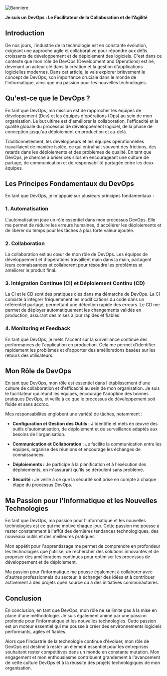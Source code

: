 ![Banniere](https://user-images.githubusercontent.com/42958833/226923107-3c13092b-83ce-4d74-8c64-a1c3a9cb0969.png)

**Je suis un DevOps : Le Facilitateur de la Collaboration et de l'Agilité**

## Introduction

De nos jours, l'industrie de la technologie est en constante évolution, exigeant une approche agile et collaborative pour répondre aux défis croissants de développement et de déploiement des logiciels. C'est dans ce contexte que mon rôle de DevOps (Development and Operations) est né, devenant un acteur clé dans la création et la gestion d'applications logicielles modernes. Dans cet article, je vais explorer brièvement le concept de DevOps, son importance cruciale dans le monde de l'informatique, ainsi que ma passion pour les nouvelles technologies.

## Qu'est-ce que le DevOps ?

En tant que DevOps, ma mission est de rapprocher les équipes de développement (Dev) et les équipes d'opérations (Ops) au sein de mon organisation. Le but ultime est d'améliorer la collaboration, l'efficacité et la qualité globale du processus de développement logiciel, de la phase de conception jusqu'au déploiement en production et au-delà.

Traditionnellement, les développeurs et les équipes opérationnelles travaillaient de manière isolée, ce qui entraînait souvent des frictions, des retards dans les déploiements et des problèmes de qualité. En tant que DevOps, je cherche à briser ces silos en encourageant une culture de partage, de communication et de responsabilité partagée entre les deux équipes.

## Les Principes Fondamentaux du DevOps

En tant que DevOps, je m'appuie sur plusieurs principes fondamentaux :

### 1. Automatisation

L'automatisation joue un rôle essentiel dans mon processus DevOps. Elle me permet de réduire les erreurs humaines, d'accélérer les déploiements et de libérer du temps pour les tâches à plus forte valeur ajoutée.

### 2. Collaboration

La collaboration est au cœur de mon rôle de DevOps. Les équipes de développement et d'opérations travaillent main dans la main, partagent leurs connaissances et collaborent pour résoudre les problèmes et améliorer le produit final.

### 3. Intégration Continue (CI) et Déploiement Continu (CD)

La CI et le CD sont des pratiques clés dans ma démarche de DevOps. La CI consiste à intégrer fréquemment les modifications du code dans un référentiel partagé, permettant une détection rapide des erreurs. Le CD me permet de déployer automatiquement les changements validés en production, assurant des mises à jour rapides et fiables.

### 4. Monitoring et Feedback

En tant que DevOps, je mets l'accent sur la surveillance continue des performances de l'application en production. Cela me permet d'identifier rapidement les problèmes et d'apporter des améliorations basées sur les retours des utilisateurs.

## Mon Rôle de DevOps

En tant que DevOps, mon rôle est essentiel dans l'établissement d'une culture de collaboration et d'efficacité au sein de mon organisation. Je suis le facilitateur qui réunit les équipes, encourage l'adoption des bonnes pratiques DevOps, et veille à ce que le processus de développement soit fluide et sans accroc.

Mes responsabilités englobent une variété de tâches, notamment :

- **Configuration et Gestion des Outils :** J'identifie et mets en œuvre des outils d'automatisation, de déploiement et de surveillance adaptés aux besoins de l'organisation.

- **Communication et Collaboration :** Je facilite la communication entre les équipes, organise des réunions et encourage les échanges de connaissances.

- **Déploiements :** Je participe à la planification et à l'exécution des déploiements, en m'assurant qu'ils se déroulent sans problème.

- **Sécurité :** Je veille à ce que la sécurité soit prise en compte à chaque étape du processus DevOps.

## Ma Passion pour l'Informatique et les Nouvelles Technologies

En tant que DevOps, ma passion pour l'informatique et les nouvelles technologies est ce qui me motive chaque jour. Cette passion me pousse à rester constamment à l'affût des dernières tendances technologiques, des nouveaux outils et des meilleures pratiques.

Mon appétit pour l'apprentissage me permet de comprendre en profondeur les technologies que j'utilise, de rechercher des solutions innovantes et de proposer des améliorations continues pour optimiser les processus de développement et de déploiement.

Ma passion pour l'informatique me pousse également à collaborer avec d'autres professionnels du secteur, à échanger des idées et à contribuer activement à des projets open source ou à des initiatives communautaires.

## Conclusion

En conclusion, en tant que DevOps, mon rôle ne se limite pas à la mise en place d'une méthodologie. Je suis également animé par une passion profonde pour l'informatique et les nouvelles technologies. Cette passion est un moteur essentiel qui me pousse à créer des environnements logiciels performants, agiles et fiables.

Alors que l'industrie de la technologie continue d'évoluer, mon rôle de DevOps est destiné à rester un élément essentiel pour les entreprises souhaitant rester compétitives dans un monde en constante mutation. Mon engagement et mon enthousiasme contribuent grandement à l'avancement de cette culture DevOps et à la réussite des projets technologiques de mon organisation.

